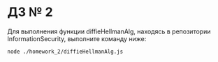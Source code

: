 # ДЗ № 2

Для выполнения функции diffieHellmanAlg, находясь в репозитории InformationSecurity, выполните команду ниже:

```
node ./homework_2/diffieHellmanAlg.js
```
